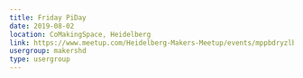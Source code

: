 ```yaml
---
title: Friday PiDay
date: 2019-08-02
location: CoMakingSpace, Heidelberg
link: https://www.meetup.com/Heidelberg-Makers-Meetup/events/mppbdryzlbdb/
usergroup: makershd
type: usergroup
---
```

